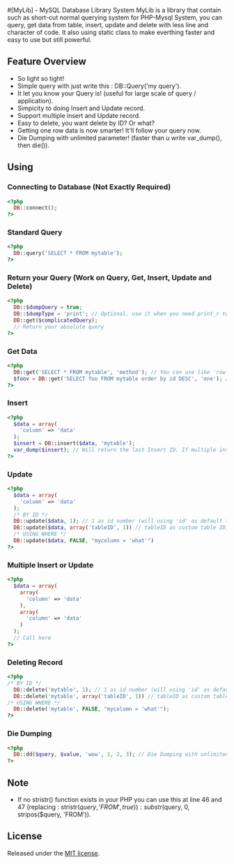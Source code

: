 #[MyLib] - MySQL Database Library System
MyLib is a library that contain such as short-cut normal querying system for PHP-Mysql System, you can query, get data from table, insert, update and delete with less line and character of code. It also using static class to make everthing faster and easy to use but still powerful.

## Feature Overview

- So light so tight!
- Simple query with just write this : DB::Query('my query').
- It let you know your Query is! (useful for large scale of query / application).
- Simpicity to doing Insert and Update record.
- Support multiple insert and Update record.
- Easy to delete, you want delete by ID? Or what?
- Getting one row data is now smarter! It'll follow your query now.
- Die Dumping with unlimited parameter! (faster than u write var_dump(), then die()).

## Using

### Connecting to Database (Not Exactly Required)
```php
<?php
  DB::connect();
?>
```

### Standard Query
```php
<?php
  DB::query('SELECT * FROM mytable');
?>
```

### Return your Query (Work on Query, Get, Insert, Update and Delete)
```php
<?php
  DB::$dumpQuery = true;
  DB::$dumpType = 'print'; // Optional, use it when you need print_r to echo query.
  DB::get($complicatedQuery);
  // Return your absolute query
?>
```

### Get Data
```php
<?php
  DB::get('SELECT * FROM mytable', 'method'); // You can use like 'row' or 'assoc' or 'array' as method or also 'one' for one record (or column*) of data returning. 
  $foov = DB::get('SELECT foo FROM mytable order by id DESC', 'one'); // You will get last ID of foo on your $foov variable. 
?>
```

### Insert
```php
<?php
  $data = array(
    'column' => 'data'
  );
  $insert = DB::insert($data, 'mytable');
  var_dump($insert); // Will return the last Insert ID. If multiple insert, it will return an array of last Insert ID.
?>
```

### Update
```php
<?php
  $data = array(
    'column' => 'data'
  );
  /* BY ID */
  DB::update($data, 1); // 1 as id number (will using 'id' as default table id)
  DB::update($data, array('tableID', 1)) // tableID as custom table ID, 1 as id number
  /* USING WHERE */
  DB::update($data, FALSE, "mycolumn = 'what'")
?>
```

### Multiple Insert or Update
```php
<?php
  $data = array(
    array(
      'column' => 'data'
    ),
    array(
      'column' => 'data'
    )
  );
  // Call here
?>
```

### Deleting Record
```php
<?php
/* BY ID */
  DB::delete('mytable', 1); // 1 as id number (will using 'id' as default table id)
  DB::delete('mytable', array('tableID', 1)) // tableID as custom table ID, 1 as id number); 
/* USING WHERE */
  DB::delete('mytable', FALSE, "mycolumn = 'what'");
?>
```

### Die Dumping
```php
<?php
  DB::dd($query, $value, 'wow', 1, 2, 3); // Die Dumping with unlimited parameter.
?>
```

## Note
- If no stristr() function exists in your PHP you can use this at line 46 and 47 (replacing : stristr($query, 'FROM', true))  : substr($query, 0, stripos($query, 'FROM')).

## License
Released under the [MIT license](http://www.opensource.org/licenses/MIT).
